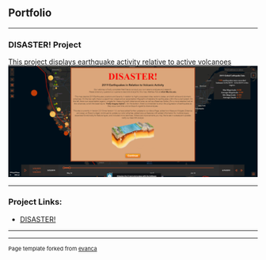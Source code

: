 ## Portfolio

---

### DISASTER! Project

[This project displays earthquake activity relative to active volcanoes](/sample_page)
<img src="images/Disaster_volcano_earthquake_html_screenshot.PNG?raw=true"/>

---

### Project Links:

- [DISASTER!](https://codepen.io/whoisthatmatguy/full/GRjjXaw)

---




---
<p style="font-size:11px">Page template forked from <a href="https://github.com/evanca/quick-portfolio">evanca</a></p>
<!-- Remove above link if you don't want to attibute -->

